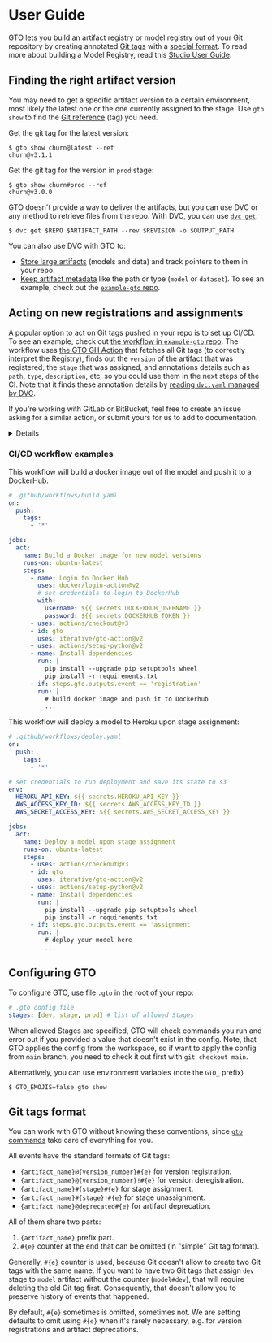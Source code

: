 # User Guide

GTO lets you build an artifact registry or <abbr>model registry</abbr> out of
your Git repository by creating annotated
[Git tags](https://git-scm.com/book/en/v2/Git-Basics-Tagging) with a
[special format](#git-tags-format). To read more about building a Model
Registry, read this [Studio User Guide].

[Studio User Guide]: https://dvc.org/doc/studio/user-guide/model-registry

## Finding the right artifact version

You may need to get a specific <abbr>artifact</abbr> version to a certain
environment, most likely the latest one or the one currently assigned to the
stage. Use `gto show` to find the [Git reference] (tag) you need.

[git reference]: https://git-scm.com/book/en/v2/Git-Internals-Git-References

Get the git tag for the latest version:

```cli
$ gto show churn@latest --ref
churn@v3.1.1
```

Get the git tag for the version in `prod` stage:

```cli
$ gto show churn#prod --ref
churn@v3.0.0
```

GTO doesn't provide a way to deliver the artifacts, but you can use DVC or any
method to retrieve files from the repo. With DVC, you can use [`dvc get`]:

```cli
$ dvc get $REPO $ARTIFACT_PATH --rev $REVISION -o $OUTPUT_PATH
```

<admon type="tip">

You can also use DVC with GTO to:

- [Store large artifacts] (models and data) and track pointers to them in your
  repo.
- [Keep artifact metadata] like the path or type (`model` or `dataset`). To see
  an example, check out the [`example-gto` repo].

</admon>

[`dvc get`]: https://dvc.org/doc/command-reference/get
[store large artifacts]:
  https://dvc.org/doc/start/data-management/data-versioning
[keep artifact metadata]:
  https://dvc.org/doc/user-guide/project-structure/dvcyaml-files#artifacts
[`example-gto` repo]:
  https://github.com/iterative/example-gto/blob/main/dvc.yaml

## Acting on new registrations and assignments

A popular option to act on Git tags pushed in your repo is to set up CI/CD. To
see an example, check out
[the workflow in `example-gto` repo](https://github.com/iterative/example-gto/blob/main/.github/workflows/gto-act-on-tags.yml).
The workflow uses [the GTO GH Action](https://github.com/iterative/gto-action)
that fetches all Git tags (to correctly interpret the Registry), finds out the
`version` of the artifact that was registered, the `stage` that was assigned,
and annotations details such as `path`, `type`, `description`, etc, so you could
use them in the next steps of the CI. Note that it finds these annotation
details by
[reading `dvc.yaml` managed by DVC](/doc/gto/user-guide/#using-dvc-to-annotate-artifacts).

If you're working with GitLab or BitBucket, feel free to create an issue asking
for a similar action, or submit yours for us to add to documentation.

[env var in github actions]:
  https://docs.github.com/en/actions/learn-github-actions/environment-variables

<details>

### Other approaches: webhooks and polling Git forge API

Besides using CI/CD, the other option is to
[configure webhooks](https://docs.github.com/en/rest/webhooks) that will send
HTTP requests to your server upon pushing Git tags to the remote.

Besides, you can configure your server to query your Git provider via something
like REST API to check if changes happened. As an example, check out
[Github REST API](https://docs.github.com/en/rest).

</details>

### CI/CD workflow examples

<toggle>
<tab title="GitHub: build a Docker image">

This workflow will build a docker image out of the model and push it to a
DockerHub.

```yaml
# .github/workflows/build.yaml
on:
  push:
    tags:
      - '*'

jobs:
  act:
    name: Build a Docker image for new model versions
    runs-on: ubuntu-latest
    steps:
      - name: Login to Docker Hub
        uses: docker/login-action@v2
        # set credentials to login to DockerHub
        with:
          username: ${{ secrets.DOCKERHUB_USERNAME }}
          password: ${{ secrets.DOCKERHUB_TOKEN }}
      - uses: actions/checkout@v3
      - id: gto
        uses: iterative/gto-action@v2
      - uses: actions/setup-python@v2
      - name: Install dependencies
        run: |
          pip install --upgrade pip setuptools wheel
          pip install -r requirements.txt
      - if: steps.gto.outputs.event == 'registration'
        run: |
          # build docker image and push it to Dockerhub
          ...
```

</tab>
<tab title="GitHub: deploy a model">

This workflow will deploy a model to Heroku upon stage assignment:

```yaml
# .github/workflows/deploy.yaml
on:
  push:
    tags:
      - '*'

# set credentials to run deployment and save its state to s3
env:
  HEROKU_API_KEY: ${{ secrets.HEROKU_API_KEY }}
  AWS_ACCESS_KEY_ID: ${{ secrets.AWS_ACCESS_KEY_ID }}
  AWS_SECRET_ACCESS_KEY: ${{ secrets.AWS_SECRET_ACCESS_KEY }}

jobs:
  act:
    name: Deploy a model upon stage assignment
    runs-on: ubuntu-latest
    steps:
      - uses: actions/checkout@v3
      - id: gto
        uses: iterative/gto-action@v2
      - uses: actions/setup-python@v2
      - name: Install dependencies
        run: |
          pip install --upgrade pip setuptools wheel
          pip install -r requirements.txt
      - if: steps.gto.outputs.event == 'assignment'
        run: |
          # deploy your model here
          ...
```

</tab>
</toggle>

## Configuring GTO

To configure GTO, use file `.gto` in the root of your repo:

```yaml
# .gto config file
stages: [dev, stage, prod] # list of allowed Stages
```

When allowed Stages are specified, GTO will check commands you run and error out
if you provided a value that doesn't exist in the config. Note, that GTO applies
the config from the workspace, so if want to apply the config from `main`
branch, you need to check it out first with `git checkout main`.

Alternatively, you can use environment variables (note the `GTO_` prefix)

```cli
$ GTO_EMOJIS=false gto show
```

## Git tags format

<admon type="tip">

You can work with GTO without knowing these conventions, since
[`gto` commands](/doc/command-reference) take care of everything for you.

</admon>

All events have the standard formats of Git tags:

- `{artifact_name}@{version_number}#{e}` for version registration.
- `{artifact_name}@{version_number}!#{e}` for version deregistration.
- `{artifact_name}#{stage}#{e}` for stage assignment.
- `{artifact_name}#{stage}!#{e}` for stage unassignment.
- `{artifact_name}@deprecated#{e}` for artifact deprecation.

All of them share two parts:

1. `{artifact_name}` prefix part.
2. `#{e}` counter at the end that can be omitted (in "simple" Git tag format).

Generally, `#{e}` counter is used, because Git doesn't allow to create two Git
tags with the same name. If you want to have two Git tags that assign `dev`
stage to `model` artifact without the counter (`model#dev`), that will require
deleting the old Git tag first. Consequently, that doesn't allow you to preserve
history of events that happened.

By default, `#{e}` sometimes is omitted, sometimes not. We are setting defaults
to omit using `#{e}` when it's rarely necessary, e.g. for version registrations
and artifact deprecations.
